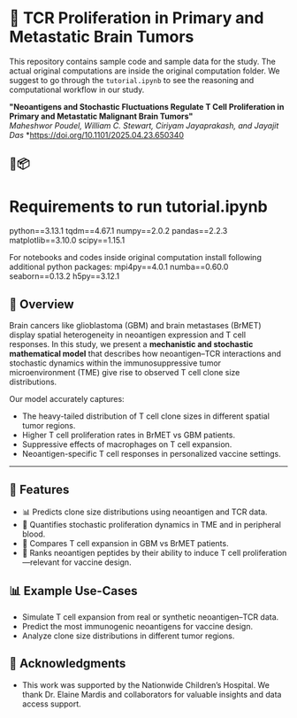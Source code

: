 # 🧠 TCR Proliferation in Primary and Metastatic Brain Tumors

This repository contains sample code and sample data for the study. The actual original computations are inside the original computation folder. We suggest to go through the `tutorial.ipynb` to see the reasoning and computational workflow in our study.

**"Neoantigens and Stochastic Fluctuations Regulate T Cell Proliferation in Primary and Metastatic Malignant Brain Tumors"**  
*Maheshwor Poudel, William C. Stewart, Ciriyam Jayaprakash, and Jayajit Das*
*https://doi.org/10.1101/2025.04.23.650340

## 🐍📦
Requirements to run tutorial.ipynb
==================================
python==3.13.1
tqdm==4.67.1
numpy==2.0.2
pandas==2.2.3
matplotlib==3.10.0
scipy==1.15.1

For notebooks and codes inside original computation install following additional python packages:
mpi4py==4.0.1
numba==0.60.0
seaborn==0.13.2
h5py==3.12.1

## 🧬 Overview

Brain cancers like glioblastoma (GBM) and brain metastases (BrMET) display spatial heterogeneity in neoantigen expression and T cell responses. In this study, we present a **mechanistic and stochastic mathematical model** that describes how neoantigen–TCR interactions and stochastic dynamics within the immunosuppressive tumor microenvironment (TME) give rise to observed T cell clone size distributions.

Our model accurately captures:
- The heavy-tailed distribution of T cell clone sizes in different spatial tumor regions.
- Higher T cell proliferation rates in BrMET vs GBM patients.
- Suppressive effects of macrophages on T cell expansion.
- Neoantigen-specific T cell responses in personalized vaccine settings.

---

## 🧪 Features

- 📊 Predicts clone size distributions using neoantigen and TCR data.
- 🔄 Quantifies stochastic proliferation dynamics in TME and in peripheral blood.
- 🧠 Compares T cell expansion in GBM vs BrMET patients.
- 💉 Ranks neoantigen peptides by their ability to induce T cell proliferation—relevant for vaccine design.

## 📊 Example Use-Cases

- Simulate T cell expansion from real or synthetic neoantigen–TCR data.
- Predict the most immunogenic neoantigens for vaccine design.
- Analyze clone size distributions in different tumor regions.

## 🤝 Acknowledgments

- This work was supported by the Nationwide Children’s Hospital. We thank Dr. Elaine Mardis and collaborators for valuable insights and data access support.


